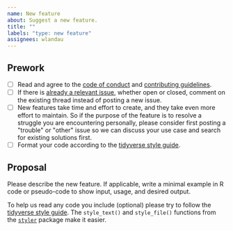 ```yaml
---
name: New feature
about: Suggest a new feature.
title: ""
labels: "type: new feature"
assignees: wlandau
---
```


## Prework

* [ ] Read and agree to the [code of conduct](https://github.com/wlandau/targets/blob/master/CODE_OF_CONDUCT.md) and [contributing guidelines](https://github.com/wlandau/targets/blob/master/CONTRIBUTING.md).
* [ ] If there is [already a relevant issue](https://github.com/wlandau/targets/issues), whether open or closed, comment on the existing thread instead of posting a new issue.
* [ ] New features take time and effort to create, and they take even more effort to maintain. So if the purpose of the feature is to resolve a struggle you are encountering personally, please consider first posting a "trouble" or "other" issue so we can discuss your use case and search for existing solutions first.
* [ ] Format your code according to the [tidyverse style guide](https://style.tidyverse.org/).

## Proposal

Please describe the new feature. If applicable, write a minimal example in R code or pseudo-code to show input, usage, and desired output.

To help us read any code you include (optional) please try to follow the [tidyverse style guide](https://style.tidyverse.org/). The `style_text()` and `style_file()` functions from the [`styler`](https://github.com/r-lib/styler) package make it easier.
